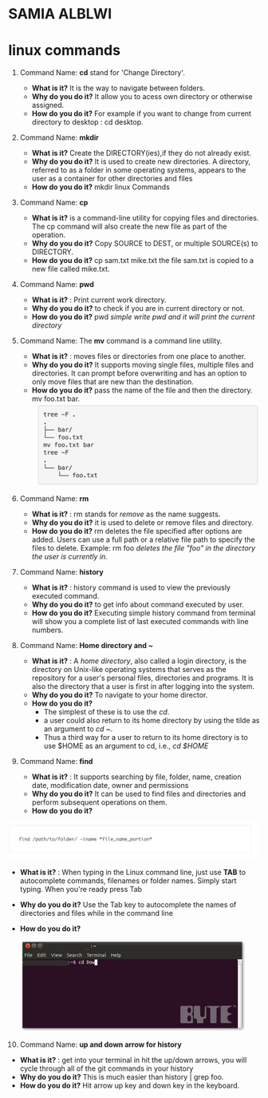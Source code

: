 # SAMIA ALBLWI
# linux commands
1. Command Name: **cd** stand for  'Change Directory'. 
   * **What is it?** It is the way to navigate between folders. 
   * **Why do you do it?** It allow you to acess own directory or otherwise assigned. 
   * **How do you do it?** For example if you want to change from current directory to desktop : cd desktop. 

1. Command Name: **mkdir**
   * **What is it?** Create the DIRECTORY(ies),if they do not already exist. 
   * **Why do you do it?** It is used to create new directories. A directory, referred to as a folder in some operating systems, appears to the user as a container for other directories and files
   * **How do you do it?** mkdir linux Commands

1. Command Name: **cp** 
    * **What is it?** is a command-line utility for copying files and directories. The cp command will also create the new file as part of the operation. 
    * **Why do you do it?** Copy SOURCE to DEST, or multiple SOURCE(s) to DIRECTORY.
    * **How do you do it?** cp sam.txt mike.txt
   the file sam.txt is copied to a new file called mike.txt.

1. Command Name: **pwd** 
   * **What is it?** : Print current work directory.
   * **Why do you do it?** to check if you are in current directory or not.
   * **How do you do it?** pwd *simple write pwd and it will print the current directory*

1. Command Name: The **mv** command is a command line utility. 
   * **What is it?** : moves files or directories from one place to another. 
   * **Why do you do it?** It supports moving single files, multiple files and directories. It can prompt before overwriting and has an option to only move files that are new than the destination.
   * **How do you do it?** pass the name of the file and then the directory. mv foo.txt bar.
   ![GitHub Logo](/images/mv.png)
1. Command Name: **rm** 
   * **What is it?** : rm stands for *remove* as the name suggests.
   * **Why do you do it?** it is used to delete or remove files and directory.
   * **How do you do it?** rm deletes the file specified after options are added. Users can use a full path or a relative file path to specify the files to delete. Example: rm foo *deletes the file "foo" in the directory the user is currently in.*
1. Command Name: **history** 
   * **What is it?** : history command is used to view the previously executed command.
   * **Why do you do it?** to get info about command executed by user.
   * **How do you do it?** Executing simple history command from terminal will show you a complete list of last executed commands with line numbers.
1. Command Name: **Home directory and ~** 
   * **What is it?** : A *home directory*, also called a login directory, is the directory on Unix-like operating systems that serves as the repository for a user's personal files, directories and programs. It is also the directory that a user is first in after logging into the system.
   * **Why do you do it?** To navigate to your home director.
   * **How do you do it?** 
       * The simplest of these is to use the *cd*.
       * a user could also return to its home directory by using the tilde as an argument to 
       *cd ~*.
       * Thus a third way for a user to return to its home directory is to use $HOME as an argument to cd, i.e., *cd $HOME*
1. Command Name: **find** 
   * **What is it?** : It supports searching by file, folder, name, creation date, modification date, owner and permissions
   * **Why do you do it?** It can be used to find files and directories and perform subsequent operations on them.
   * **How do you do it?**
   
  ![GitHub Logo](/images/find.png)
  
   * **What is it?** : When typing in the Linux command line, just use **TAB** to autocomplete commands, filenames or folder names. Simply start typing. When you're ready press Tab
   * **Why do you do it?** Use the Tab key to autocomplete the names of directories and files while in the command line
   * **How do you do it?** 
   
      ![GitHub Logo](/images/tab.png)
   
10. Command Name: **up and down arrow for history** 
   * **What is it?** : get into your terminal in hit the up/down arrows, you will cycle through all of the git commands in your history
   * **Why do you do it?** This is much easier than history | grep foo.
   * **How do you do it?** Hit arrow up key  and down key in the keyboard.









 


